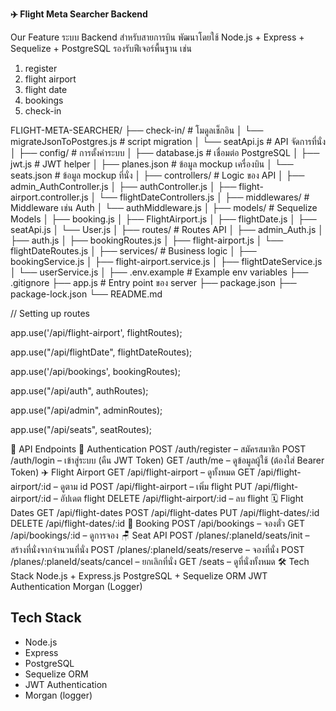 **✈️ Flight Meta Searcher Backend**

Our Feature
ระบบ Backend สำหรับสายการบิน พัฒนาโดยใช้ Node.js + Express + Sequelize + PostgreSQL รองรับฟีเจอร์พื้นฐาน เช่น
1. register
2. flight airport
3. flight date
4. bookings
5. check-in


FLIGHT-META-SEARCHER/
├── check-in/                     # โมดูลเช็กอิน
│   └── migrateJsonToPostgres.js  # script migration
│   └── seatApi.js                # API จัดการที่นั่ง
│
├── config/                       # การตั้งค่าระบบ
│   ├── database.js               # เชื่อมต่อ PostgreSQL
│   ├── jwt.js                    # JWT helper
│   ├── planes.json               # ข้อมูล mockup เครื่องบิน
│   └── seats.json                # ข้อมูล mockup ที่นั่ง
│
├── controllers/                  # Logic ของ API
│   ├── admin_AuthController.js
│   ├── authController.js
│   ├── flight-airport.controller.js
│   └── flightDateControllers.js
│
├── middlewares/                  # Middleware เช่น Auth
│   └── authMiddleware.js
│
├── models/                       # Sequelize Models
│   ├── booking.js
│   ├── FlightAirport.js
│   ├── flightDate.js
│   ├── seatApi.js
│   └── User.js
│
├── routes/                       # Routes API
│   ├── admin_Auth.js
│   ├── auth.js
│   ├── bookingRoutes.js
│   ├── flight-airport.js
│   └── flightDateRoutes.js
│
├── services/                     # Business logic
│   ├── bookingService.js
│   ├── flight-airport.service.js
│   ├── flightDateService.js
│   └── userService.js
│
├── .env.example                  # Example env variables
├── .gitignore
├── app.js                        # Entry point ของ server
├── package.json
├── package-lock.json
└── README.md


// Setting up routes

app.use('/api/flight-airport', flightRoutes);

app.use("/api/flightDate", flightDateRoutes);

app.use('/api/bookings', bookingRoutes);

app.use("/api/auth", authRoutes);

app.use("/api/admin", adminRoutes);

app.use("/api/seats", seatRoutes);


📡 API Endpoints
🔐 Authentication
POST /auth/register – สมัครสมาชิก
POST /auth/login – เข้าสู่ระบบ (คืน JWT Token)
GET /auth/me – ดูข้อมูลผู้ใช้ (ต้องใส่ Bearer Token)
✈️ Flight Airport
GET /api/flight-airport – ดูทั้งหมด
GET /api/flight-airport/:id – ดูตาม id
POST /api/flight-airport – เพิ่ม flight
PUT /api/flight-airport/:id – อัปเดต flight
DELETE /api/flight-airport/:id – ลบ flight
🗓️ Flight Dates
GET /api/flight-dates
POST /api/flight-dates
PUT /api/flight-dates/:id
DELETE /api/flight-dates/:id
🛫 Booking
POST /api/bookings – จองตั๋ว
GET /api/bookings/:id – ดูการจอง
🪑 Seat API
POST /planes/:planeId/seats/init – สร้างที่นั่งจากจำนวนที่นั่ง
POST /planes/:planeId/seats/reserve – จองที่นั่ง
POST /planes/:planeId/seats/cancel – ยกเลิกที่นั่ง
GET /seats – ดูที่นั่งทั้งหมด
🛠️ Tech Stack
Node.js + Express.js
PostgreSQL + Sequelize ORM
JWT Authentication
Morgan (Logger)


## Tech Stack
- Node.js
- Express
- PostgreSQL
- Sequelize ORM
- JWT Authentication
- Morgan (logger)
